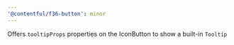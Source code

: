 ```yaml
---
'@contentful/f36-button': minor
---
```


Offers `tooltipProps` properties on the IconButton to show a built-in `Tooltip`
